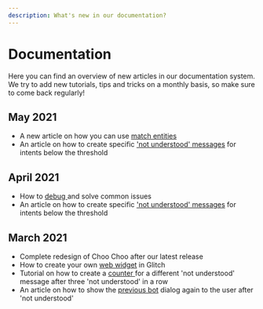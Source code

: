 ```yaml
---
description: What's new in our documentation?
---
```


# Documentation

Here you can find an overview of new articles in our documentation system. We try to add new tutorials, tips and tricks on a monthly basis, so make sure to come back regularly! 

## May 2021

* A new article on how you can use [match entities](../../understanding-users/natural-language-processing-nlp/synonym-entities/how-to-use-match-entities.md)
* An article on how to create specific ['not understood' messages](https://docs.chatlayer.ai/tips-and-best-practices/not-understood-bot-dialog/intent-recognition-below-threshold) for intents below the threshold

## April 2021

* How to [debug ](https://docs.chatlayer.ai/tips-and-best-practices/solving-bot-issues)and solve common issues
* An article on how to create specific ['not understood' messages](https://docs.chatlayer.ai/tips-and-best-practices/not-understood-bot-dialog/intent-recognition-below-threshold) for intents below the threshold

## March 2021

* Complete redesign of Choo Choo after our latest release 
* How to create your own [web widget](https://docs.chatlayer.ai/tutorials-1/web-widget-demo-page) in Glitch 
* Tutorial on how to create a [counter ](https://docs.chatlayer.ai/tips-and-best-practices/not-understood-bot-dialog/not-understood-counter)for a different 'not understood' message after three 'not understood' in a row
* An article on how to show the [previous bot](https://docs.chatlayer.ai/tips-and-best-practices/not-understood-bot-dialog/go-to-previous-bot-dialog) dialog again to the user after 'not understood'



